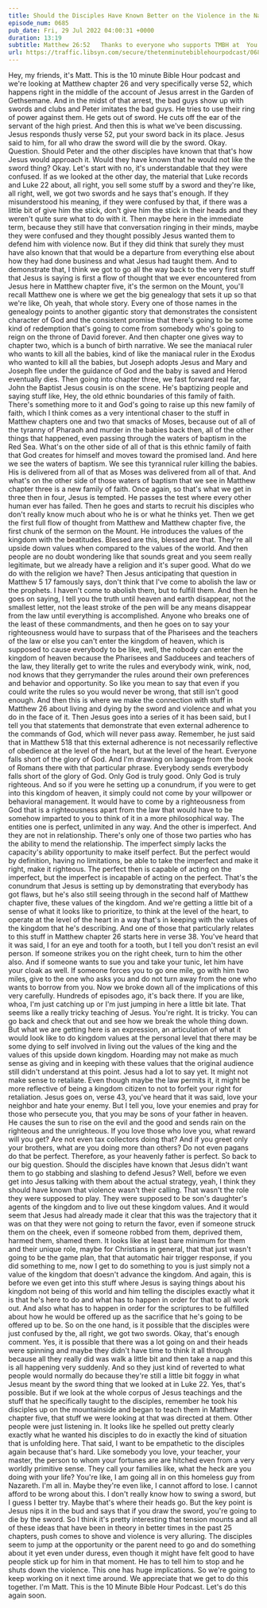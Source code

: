```yaml
---
title: Should the Disciples Have Known Better on the Violence in the Name of Jesus Thing?
episode_num: 0685
pub_date: Fri, 29 Jul 2022 04:00:31 +0000
duration: 13:19
subtitle: Matthew 26:52   Thanks to everyone who supports TMBH at  You're the reason we can all do this together!  Music written and performed by .
url: https://traffic.libsyn.com/secure/thetenminutebiblehourpodcast/0685_-_Should_the_Disciples_Have_Known_Better_on_the_Violence_in_the_Name_of_Jesus_Thing.mp3
---
```


 Hey, my friends, it's Matt. This is the 10 minute Bible Hour podcast and we're looking at Matthew chapter 26 and very specifically verse 52, which happens right in the middle of the account of Jesus arrest in the Garden of Gethsemane. And in the midst of that arrest, the bad guys show up with swords and clubs and Peter imitates the bad guys. He tries to use their ring of power against them. He gets out of sword. He cuts off the ear of the servant of the high priest. And then this is what we've been discussing. Jesus responds thusly verse 52, put your sword back in its place. Jesus said to him, for all who draw the sword will die by the sword. Okay. Question. Should Peter and the other disciples have known that that's how Jesus would approach it. Would they have known that he would not like the sword thing? Okay. Let's start with no, it's understandable that they were confused. If as we looked at the other day, the material that Luke records and Luke 22 about, all right, you sell some stuff by a sword and they're like, all right, well, we got two swords and he says that's enough. If they misunderstood his meaning, if they were confused by that, if there was a little bit of give him the stick, don't give him the stick in their heads and they weren't quite sure what to do with it. Then maybe here in the immediate term, because they still have that conversation ringing in their minds, maybe they were confused and they thought possibly Jesus wanted them to defend him with violence now. But if they did think that surely they must have also known that that would be a departure from everything else about how they had done business and what Jesus had taught them. And to demonstrate that, I think we got to go all the way back to the very first stuff that Jesus is saying is first a flow of thought that we ever encountered from Jesus here in Matthew chapter five, it's the sermon on the Mount, you'll recall Matthew one is where we get the big genealogy that sets it up so that we're like, Oh yeah, that whole story. Every one of those names in the genealogy points to another gigantic story that demonstrates the consistent character of God and the consistent promise that there's going to be some kind of redemption that's going to come from somebody who's going to reign on the throne of David forever. And then chapter one gives way to chapter two, which is a bunch of birth narrative. We see the maniacal ruler who wants to kill all the babies, kind of like the maniacal ruler in the Exodus who wanted to kill all the babies, but Joseph adopts Jesus and Mary and Joseph flee under the guidance of God and the baby is saved and Herod eventually dies. Then going into chapter three, we fast forward real far, John the Baptist Jesus cousin is on the scene. He's baptizing people and saying stuff like, Hey, the old ethnic boundaries of this family of faith. There's something more to it and God's going to raise up this new family of faith, which I think comes as a very intentional chaser to the stuff in Matthew chapters one and two that smacks of Moses, because out of all of the tyranny of Pharaoh and murder in the babies back then, all of the other things that happened, even passing through the waters of baptism in the Red Sea. What's on the other side of all of that is this ethnic family of faith that God creates for himself and moves toward the promised land. And here we see the waters of baptism. We see this tyrannical ruler killing the babies. His is delivered from all of that as Moses was delivered from all of that. And what's on the other side of those waters of baptism that we see in Matthew chapter three is a new family of faith. Once again, so that's what we get in three then in four, Jesus is tempted. He passes the test where every other human ever has failed. Then he goes and starts to recruit his disciples who don't really know much about who he is or what he thinks yet. Then we get the first full flow of thought from Matthew and Matthew chapter five, the first chunk of the sermon on the Mount. He introduces the values of the kingdom with the beatitudes. Blessed are this, blessed are that. They're all upside down values when compared to the values of the world. And then people are no doubt wondering like that sounds great and you seem really legitimate, but we already have a religion and it's super good. What do we do with the religion we have? Then Jesus anticipating that question in Matthew 5 17 famously says, don't think that I've come to abolish the law or the prophets. I haven't come to abolish them, but to fulfill them. And then he goes on saying, I tell you the truth until heaven and earth disappear, not the smallest letter, not the least stroke of the pen will be any means disappear from the law until everything is accomplished. Anyone who breaks one of the least of these commandments, and then he goes on to say your righteousness would have to surpass that of the Pharisees and the teachers of the law or else you can't enter the kingdom of heaven, which is supposed to cause everybody to be like, well, the nobody can enter the kingdom of heaven because the Pharisees and Sadducees and teachers of the law, they literally get to write the rules and everybody wink, wink, nod, nod knows that they gerrymander the rules around their own preferences and behavior and opportunity. So like you mean to say that even if you could write the rules so you would never be wrong, that still isn't good enough. And then this is where we make the connection with stuff in Matthew 26 about living and dying by the sword and violence and what you do in the face of it. Then Jesus goes into a series of it has been said, but I tell you that statements that demonstrate that even external adherence to the commands of God, which will never pass away. Remember, he just said that in Matthew 518 that this external adherence is not necessarily reflective of obedience at the level of the heart, but at the level of the heart. Everyone falls short of the glory of God. And I'm drawing on language from the book of Romans there with that particular phrase. Everybody sends everybody falls short of the glory of God. Only God is truly good. Only God is truly righteous. And so if you were he setting up a conundrum, if you were to get into this kingdom of heaven, it simply could not come by your willpower or behavioral management. It would have to come by a righteousness from God that is a righteousness apart from the law that would have to be somehow imparted to you to think of it in a more philosophical way. The entities one is perfect, unlimited in any way. And the other is imperfect. And they are not in relationship. There's only one of those two parties who has the ability to mend the relationship. The imperfect simply lacks the capacity's ability opportunity to make itself perfect. But the perfect would by definition, having no limitations, be able to take the imperfect and make it right, make it righteous. The perfect then is capable of acting on the imperfect, but the imperfect is incapable of acting on the perfect. That's the conundrum that Jesus is setting up by demonstrating that everybody has got flaws, but he's also still seeing through in the second half of Matthew chapter five, these values of the kingdom. And we're getting a little bit of a sense of what it looks like to prioritize, to think at the level of the heart, to operate at the level of the heart in a way that's in keeping with the values of the kingdom that he's describing. And one of those that particularly relates to this stuff in Matthew chapter 26 starts here in verse 38. You've heard that it was said, I for an eye and tooth for a tooth, but I tell you don't resist an evil person. If someone strikes you on the right cheek, turn to him the other also. And if someone wants to sue you and take your tunic, let him have your cloak as well. If someone forces you to go one mile, go with him two miles, give to the one who asks you and do not turn away from the one who wants to borrow from you. Now we broke down all of the implications of this very carefully. Hundreds of episodes ago, it's back there. If you are like, whoa, I'm just catching up or I'm just jumping in here a little bit late. That seems like a really tricky teaching of Jesus. You're right. It is tricky. You can go back and check that out and see how we break the whole thing down. But what we are getting here is an expression, an articulation of what it would look like to do kingdom values at the personal level that there may be some dying to self involved in living out the values of the king and the values of this upside down kingdom. Hoarding may not make as much sense as giving and in keeping with these values that the original audience still didn't understand at this point. Jesus had a lot to say yet. It might not make sense to retaliate. Even though maybe the law permits it, it might be more reflective of being a kingdom citizen to not to forfeit your right for retaliation. Jesus goes on, verse 43, you've heard that it was said, love your neighbor and hate your enemy. But I tell you, love your enemies and pray for those who persecute you, that you may be sons of your father in heaven. He causes the sun to rise on the evil and the good and sends rain on the righteous and the unrighteous. If you love those who love you, what reward will you get? Are not even tax collectors doing that? And if you greet only your brothers, what are you doing more than others? Do not even pagans do that be perfect. Therefore, as your heavenly father is perfect. So back to our big question. Should the disciples have known that Jesus didn't want them to go stabbing and slashing to defend Jesus? Well, before we even get into Jesus talking with them about the actual strategy, yeah, I think they should have known that violence wasn't their calling. That wasn't the role they were supposed to play. They were supposed to be son's daughter's agents of the kingdom and to live out these kingdom values. And it would seem that Jesus had already made it clear that this was the trajectory that it was on that they were not going to return the favor, even if someone struck them on the cheek, even if someone robbed from them, deprived them, harmed them, shamed them. It looks like at least bare minimum for them and their unique role, maybe for Christians in general, that that just wasn't going to be the game plan, that that automatic hair trigger response, if you did something to me, now I get to do something to you is just simply not a value of the kingdom that doesn't advance the kingdom. And again, this is before we even get into this stuff where Jesus is saying things about his kingdom not being of this world and him telling the disciples exactly what it is that he's here to do and what has to happen in order for that to all work out. And also what has to happen in order for the scriptures to be fulfilled about how he would be offered up as the sacrifice that he's going to be offered up to be. So on the one hand, is it possible that the disciples were just confused by the, all right, we got two swords. Okay, that's enough comment. Yes, it is possible that there was a lot going on and their heads were spinning and maybe they didn't have time to think it all through because all they really did was walk a little bit and then take a nap and this is all happening very suddenly. And so they just kind of reverted to what people would normally do because they're still a little bit foggy in what Jesus meant by the sword thing that we looked at in Luke 22. Yes, that's possible. But if we look at the whole corpus of Jesus teachings and the stuff that he specifically taught to the disciples, remember he took his disciples up on the mountainside and began to teach them in Matthew chapter five, that stuff we were looking at that was directed at them. Other people were just listening in. It looks like he spelled out pretty clearly exactly what he wanted his disciples to do in exactly the kind of situation that is unfolding here. That said, I want to be empathetic to the disciples again because that's hard. Like somebody you love, your teacher, your master, the person to whom your fortunes are are hitched even from a very worldly primitive sense. They call your families like, what the heck are you doing with your life? You're like, I am going all in on this homeless guy from Nazareth. I'm all in. Maybe they're even like, I cannot afford to lose. I cannot afford to be wrong about this. I don't really know how to swing a sword, but I guess I better try. Maybe that's where their heads go. But the key point is Jesus nips it in the bud and says that if you draw the sword, you're going to die by the sword. So I think it's pretty interesting that tension mounts and all of these ideas that have been in theory in better times in the past 25 chapters, push comes to shove and violence is very alluring. The disciples seem to jump at the opportunity or the parent need to go and do something about it yet even under duress, even though it might have felt good to have people stick up for him in that moment. He has to tell him to stop and he shuts down the violence. This one has huge implications. So we're going to keep working on it next time around. We appreciate that we get to do this together. I'm Matt. This is the 10 Minute Bible Hour Podcast. Let's do this again soon.